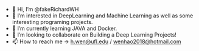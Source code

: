 - 👋 Hi, I’m @fakeRichardWH
- 👀 I’m interested in DeepLearning and Machine Learning as well as some interesting programing projects.
- 🌱 I’m currently learning JAVA and Docker.
- 💞️ I’m looking to collaborate on Building a Deep Learning Projects!
- 📫 How to reach me -> h.wen@ufl.edu / wenhao2018@hotmail.com

<!---
fakeRichardWH/fakeRichardWH is a ✨ special ✨ repository because its `README.md` (this file) appears on your GitHub profile.
You can click the Preview link to take a look at your changes.
--->
